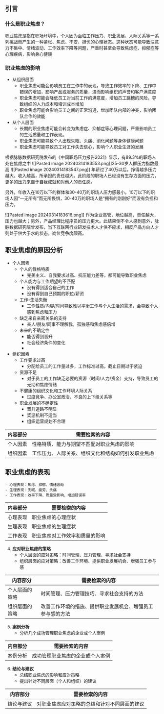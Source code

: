 ## 引言
### 什么是职业焦虑？
职业焦虑是指在职场环境中，个人因为面临工作压力、职业发展、人际关系等一系列挑战而产生的一种紧张、焦虑、不安、担忧的心理状态。这种状态可能导致注意力不集中、情绪波动、工作效率下降等问题，严重时甚至会导致焦虑症、抑郁症等心理疾病，影响身心健康

### 职业焦虑的影响
- 从组织层面
	- 职业焦虑可能会影响员工在工作中的表现，导致工作效率的下降、工作中错误的增加，影响产品或服务的质量，进而影响组织的声誉和客户满意度
	- 职业焦虑可能会降低员工对当前工作的满意度，增加员工跳槽的风险，导致组织的人力成本和培训成本增加
	- 职业焦虑可能会影响员工之间的正常沟通，增加团队内部的冲突，影响团队合作的效能
- 从个人层面
	- 长期的职业焦虑可能会转变为焦虑症、抑郁症等心理问题，严重影响员工的生活质量和工作表现。
	- 职业焦虑可能导致个人出现失眠、头痛、消化问题等身体健康问题
	- 职业焦虑可能导致员工对工作失去信心，影响个人职业生涯的发展

根据脉脉数据研究院发布的《中国职场压力报告2021》显示，有89.3%的职场人处在焦虑之中
![[Pasted image 20240314183553.png]]25-30岁人群压力指数最高
![[Pasted image 20240314183547.png]]
年薪过了40万以后，挣得越多压力越大。收入越高，所承担的责任越大。此阶段的职场人已经没有生存方面的压力，更多的压力来自于自我成就和对他人的责任感。

另外，年收入在10万以下的群体和30-40万的职场人压力感最小。10万以下的职场人因“一无所有”而无所畏惧，30-40万的职场人是“拥有的刚刚好”而没有负担和压力。

![[Pasted image 20240314183616.png]]
作为企业高管，地位越高，责任越大，压力也越大；另外，产品经理比程序员的压力更大。此结果倒不令人感到意外，脉脉数据研究院曾发布，当下互联网行业研发技术人才供不应求，相反产品方向人才则处于供大于求的状态，岗位竞争度颇高。
## 职业焦虑的原因分析
- 个人因素
	- 个人的性格特质
		- 完美主义、自我要求过高、抗压能力差等，都可能导致职业焦虑
	- 个人能力与工作期望的不匹配
		- 没有得到适合自己的工作
		- 没有得到自己预期的职位/薪资
	- 工作-生活失衡
		- 工作性质/内容/时间导致难以平衡工作与个人生活的需求，会导致个人感到焦虑和压力
	- 缺乏来自亲密关系的支持
		- 亲人/朋友/同事不理解我，孤独感和焦虑感倍增
	- 未来的不确定性
		- 能否得到晋升
		- 社会经济条件的变化
		- 
- 组织因素
	- 工作要求过高
		- 分配给员工的工作量过多，工作标准过高，截止日期过于紧迫
	- 资源不足
		- 对于员工的工作缺乏必要的资源（时间/人力/资金）支持，导致员工的无助和焦虑情绪
	- 不健康的组织文化和工作环境人际关系
		- 过度竞争、办公室政治、不良的上下级关系等
	- 职业发展的不确定性
		- 晋升道路不明显
		- 奖惩机制不适当
		- 组织运营规划不合理
	

| 内容部分 | 需要检索的内容                   |
| ---- | ------------------------- |
| 个人因素 | 性格特质、能力与期望不匹配对职业焦虑的影响     |
| 组织因素 | 工作压力、人际关系、组织文化和结构如何引发职业焦虑 |

## 职业焦虑的表现
    - 心理表现：焦虑、抑郁、情绪波动
    - 生理表现：失眠、疲劳、头痛
    - 工作表现：效率下降、质量受影响、增加错误率

|内容部分|需要检索的内容|
|---|---|
|心理表现|职业焦虑的心理症状|
|生理表现|职业焦虑的生理症状|
|工作表现|职业焦虑对工作效率和质量的影响|

4. **应对职业焦虑的策略**
    - 个人层面的应对策略：时间管理、压力管理、寻求社会支持
    - 组织层面的应对策略：改善工作环境、提供职业发展机会、增强员工参与感

|内容部分|需要检索的内容|
|---|---|
|个人层面的策略|时间管理、压力管理技巧、寻求社会支持的方法|
|组织层面的策略|改善工作环境的措施、提供职业发展机会、增强员工参与感的方法|

5. **案例分析**
    - 分析几个成功管理职业焦虑的企业或个人案例

|内容部分|需要检索的内容|
|---|---|
|案例分析|成功管理职业焦虑的企业或个人案例|

6. **结论与建议**
    - 总结职业焦虑的影响和应对策略
    - 提出针对不同层面（个人和组织）的建议

| 内容部分  | 需要检索的内容                |
| ----- | ---------------------- |
| 结论与建议 | 对职业焦虑应对策略的总结和针对不同层面的建议 |